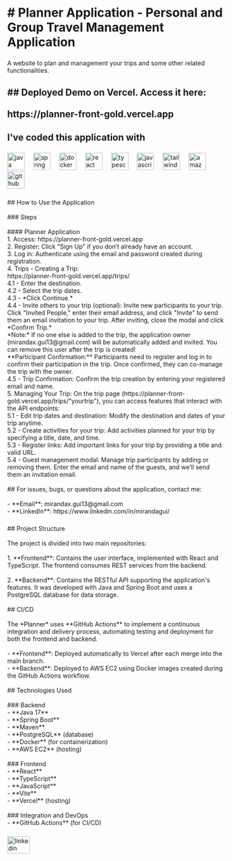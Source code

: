 <h1 align="left"># Planner Application - Personal and Group Travel Management Application</h1>

###

<p align="left">A website to plan and management your trips and some other related functionalities.</p>

###

<h2 align="left">## Deployed Demo on Vercel. Access it here:<br><br>https://planner-front-gold.vercel.app</h2>

###

<h2 align="left">I've coded this application with</h2>

###

<div align="left">
  <img src="https://cdn.jsdelivr.net/gh/devicons/devicon/icons/java/java-original.svg" height="40" alt="java logo"  />
  <img width="12" />
  <img src="https://cdn.jsdelivr.net/gh/devicons/devicon/icons/spring/spring-original.svg" height="40" alt="spring logo"  />
  <img width="12" />
  <img src="https://cdn.jsdelivr.net/gh/devicons/devicon/icons/docker/docker-original.svg" height="40" alt="docker logo"  />
  <img width="12" />
  <img src="https://cdn.jsdelivr.net/gh/devicons/devicon/icons/react/react-original.svg" height="40" alt="react logo"  />
  <img width="12" />
  <img src="https://cdn.jsdelivr.net/gh/devicons/devicon/icons/typescript/typescript-original.svg" height="40" alt="typescript logo"  />
  <img width="12" />
  <img src="https://cdn.jsdelivr.net/gh/devicons/devicon/icons/javascript/javascript-original.svg" height="40" alt="javascript logo"  />
  <img width="12" />
  <img src="https://cdn.jsdelivr.net/gh/devicons/devicon/icons/tailwindcss/tailwindcss-original-wordmark.svg" height="40" alt="tailwindcss logo"  />
  <img width="12" />
  <img src="https://cdn.jsdelivr.net/gh/devicons/devicon/icons/amazonwebservices/amazonwebservices-line-wordmark.svg" height="40" alt="amazonwebservices logo"  />
  <img width="12" />
  <img src="https://cdn.jsdelivr.net/gh/devicons/devicon/icons/github/github-original.svg" height="40" alt="github logo"  />
</div>

###

<p align="left">## How to Use the Application<br><br>
### Steps<br><br>
#### Planner Application<br>1. Access: https://planner-front-gold.vercel.app<br>2. Register: Click "Sign Up" if you don’t already have an account.<br>3. Log in: Authenticate using the email and password created during registration.<br>4. Trips - Creating a Trip:<br>   https://planner-front-gold.vercel.app/trips/<br>   4.1 - Enter the destination.<br>   4.2 - Select the trip dates.<br>   4.3 - *Click Continue.*<br>   4.4 - Invite others to your trip (optional): Invite new participants to your trip. Click "Invited People," enter their email address, and click "Invite" to send them an email invitation to your trip. After inviting, close the modal and click *Confirm Trip.*<br>   *Note:* If no one else is added to the trip, the application owner (mirandax.gui13@gmail.com) will be automatically added and invited. You can remove this user after the trip is created!<br>   **Participant Confirmation:** Participants need to register and log in to confirm their participation in the trip. Once confirmed, they can co-manage the trip with the owner.<br>   4.5 - Trip Confirmation: Confirm the trip creation by entering your registered email and name.<br>5. Managing Your Trip: On the trip page (https://planner-front-gold.vercel.app/trips/"yourtrip"), you can access features that interact with the API endpoints:<br>   5.1 - Edit trip dates and destination: Modify the destination and dates of your trip anytime.<br>   5.2 - Create activities for your trip: Add activities planned for your trip by specifying a title, date, and time.<br>   5.3 - Register links: Add important links for your trip by providing a title and valid URL.<br>   5.4 - Guest management modal: Manage trip participants by adding or removing them. Enter the email and name of the guests, and we’ll send them an invitation email.<br><br>## For issues, bugs, or questions about the application, contact me:<br><br>- **Email**: mirandax.gui13@gmail.com<br>- **LinkedIn**: https://www.linkedin.com/in/mirandagui/</p>

###

<p align="left">## Project Structure<br><br>The project is divided into two main repositories:<br><br>1. **Frontend**: Contains the user interface, implemented with React and TypeScript. The frontend consumes REST services from the backend.<br><br>2. **Backend**: Contains the RESTful API supporting the application's features. It was developed with Java and Spring Boot and uses a PostgreSQL database for data storage.<br><br>## CI/CD<br><br>The *Planner* uses **GitHub Actions** to implement a continuous integration and delivery process, automating testing and deployment for both the frontend and backend.<br><br>- **Frontend**: Deployed automatically to Vercel after each merge into the main branch.<br>- **Backend**: Deployed to AWS EC2 using Docker images created during the GitHub Actions workflow.<br><br>## Technologies Used<br><br>
### Backend<br>- **Java 17**<br>- **Spring Boot**<br>- **Maven**<br>- **PostgreSQL** (database)<br>- **Docker** (for containerization)<br>- **AWS EC2** (hosting)<br><br>
### Frontend<br>- **React**<br>- **TypeScript**<br>- **JavaScript**<br>- **Vite**<br>- **Vercel** (hosting)<br><br>
### Integration and DevOps<br>- **GitHub Actions** (for CI/CD)</p>

###

<div align="left">
  <a href="https://www.linkedin.com/in/mirandagui/" target="_blank">
    <img src="https://raw.githubusercontent.com/maurodesouza/profile-readme-generator/master/src/assets/icons/social/linkedin/default.svg" width="52" height="40" alt="linkedin logo"  />
  </a>
</div>

###
